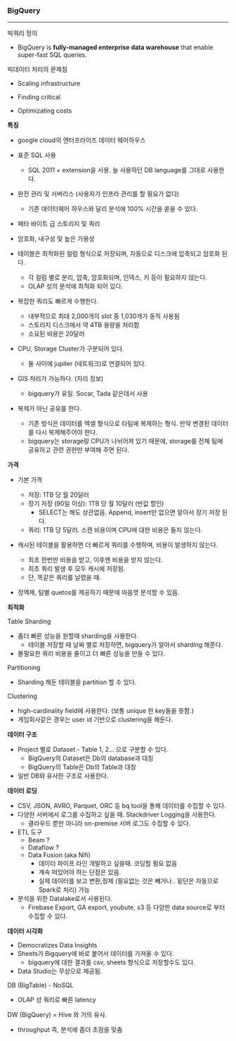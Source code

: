 ### BigQuery

<hr>


빅쿼리 정의

- BigQuery is **fully-managed enterprise data warehouse** that enable super-fast SQL queries.




빅데이터 처리의 문제점

- Scaling infrastructure
- Finding critical

- Optimizating costs



**특징**

- google cloud의 엔터프라이즈 데이터 웨어하우스
- 표준 SQL 사용
  - SQL 2011 + extension을 사용. 늘 사용하던 DB language를 그대로 사용한다.
- 완전 관리 및 서버리스 (사용자가 인프라 관리를 할 필요가 없다)
  - 기존 데이터웨어 하우스와 달리 분석에 100% 시간을 쏟을 수 있다.
- 페타 바이트 급 스토리지 및 쿼리
- 암호화, 내구성 및 높은 가용성

- 테이블은 최적화된 컬럼 형식으로 저장되며, 자동으로 디스크에 압축되고 암호화 된다.
  - 각 컬럼 별로 분리, 압축, 암호화되며, 인덱스, 키 등이 필요하지 않는다.
  - OLAP 성의 분석에 최적화 되어 있다.
- 복잡한 쿼리도 빠르게 수행한다.
  - 내부적으로 최대 2,000개의 slot 중 1,030개가 동적 사용됨
  - 스토리지 디스크에서 약 4TB 용량을 처리함
  - 소요된 비용은 20달러
- CPU, Storage Cluster가 구분되어 있다.
  - 둘 사이에 jupiter (네트워크)로 연결되어 있다.
- GIS 처리가 가능하다. (지리 정보)
  - bigquery가 유일. Socar, Tada 같은데서 사용
- 복제가 아닌 공유를 한다.
  - 기존 방식은 데이터를 엑셀 형식으로 타팀에 복제하는 형식. 만약 변경된 데이터를 다시 복제해주어야 한다.
  - bigquery는 storage랑 CPU가 나뉘어져 있기 때문에, storage를 전체 팀에 공유하고 관련 권한만 부여해 주면 된다.



**가격**

- 기본 가격
  - 저장: 1TB 당 월 20달러
  - 장기 저장 (90일 이상): 1TB 당 월 10달러 (반값 할인)
    - SELECT는 해도 상관없음. Append, insert만 없으면 알아서 장기 저장 된다.
  - 쿼리: 1TB 당 5달러. 스캔 비용이며 CPU에 대한 비용은 들지 않는다.

- 캐시된 테이블을 활용하면 더 빠르게 쿼리를 수행하며, 비용이 발생하지 않는다.
  - 최초 한번만 비용을 받고, 이후엔 비용을 받지 않는다.
  - 최초 쿼리 발생 후 모두 캐시에 저장됨.
  - 단, 똑같은 쿼리를 날렸을 때.
- 정액제, 팀별 quetos를 제공하기 때문에 마음껏 분석할 수 있음.



**최적화**

Table Sharding

- 좀더 빠른 성능을 원할때 sharding을 사용한다.
  - 테이블 저장할 때 날짜 별로 저장하면, bigquery가 알아서 sharding 해준다.
- 불필요한 쿼리 비용을 줄이고 더 빠른 성능을 만들 수 있다.

Partitioning

- Sharding 해둔 테이블을 partition 할 수 있다.

Clustering

- high-cardinality field에 사용한다. (보통 unique 한 key들을 뜻함.)
- 게임회사같은 경우는 user id 기반으로 clustering을 해둔다.



**데이터 구조**

- Project 별로 Dataset - Table 1, 2... 으로 구분할 수 있다.
  - BigQuery의 Dataset은 Db의 database과 대칭
  - BigQuery의 Table은 Db의 Table과 대칭
- 일반 DB와 유사한 구조로 사용한다.



**데이터 로딩**

- CSV, JSON, AVRO, Parquet, ORC 등 bq tool을 통해 데이터를 수집할 수 있다.
- 다양한 서버에서 로그를 수집하고 싶을 때. Stackdriver Logging을 사용한다.
  - 클라우드 뿐만 아니라 on-premise 서버 로그도 수집할 수 있다.
- ETL 도구
  - Beam ?
  - Dataflow ?
  - Data Fusion (aka Nifi)
    - 데이터 파이프 라인 개발하고 싶을때. 코딩할 필요 없음
    - 계속 떠있어야 하는 단점은 있음.
    - 실제 데이터를 보고 변환,정제 (필요없는 것은 빼거나.. 밑단은 자동으로 Spark로 처리) 가능
- 분석을 위한 Datalake로서 사용된다.
  - Firebase Export, GA export, youbute, s3 등 다양한 data source로 부터 수집할 수 있다.



**데이터 시각화**

- Democratizes Data Insights
- Sheets가 Bigquery에 바로 붙어서 데이터를 가져올 수 있다.
  - bigquery에 대한 결과를 csv, sheets 형식으로 저장할수도 있다.
- Data Studio는 무상으로 제공됨.



DB (BigTable) - NoSQL

- OLAP 성 쿼리로 빠른 latency

DW (BigQuery) = Hive 와 거의 유사.

- throughput 즉, 분석에 좀더 초점을 맞춤
